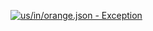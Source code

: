 [![us/in/orange.json - Exception](https://img.shields.io/badge/us/in/orange.json-Exception-red)](https://github.com/openaddresses/openaddresses/tree/master/sources/us/in/orange.json)
